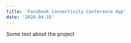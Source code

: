 ```yaml
---
title: 'Facebook Connectivity Conference App'
date: '2020-04-15'
---
```


Some text about the project
